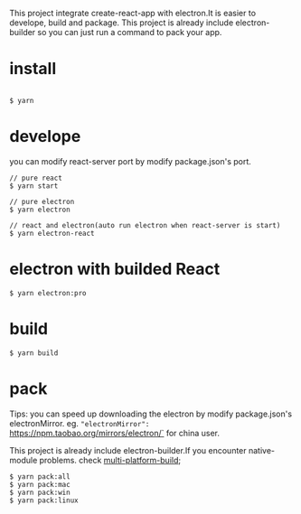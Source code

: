 This project integrate create-react-app with electron.It is easier to develope, build and package. This project is already include electron-builder so you can just run a command to pack your app.

# install

```shell

$ yarn

```

# develope

you can modify react-server port by modify package.json's port.

```shell
// pure react
$ yarn start

// pure electron
$ yarn electron

// react and electron(auto run electron when react-server is start)
$ yarn electron-react

```

# electron with builded React

```shell
$ yarn electron:pro

```

# build

```shell
$ yarn build
```

# pack

Tips: you can speed up downloading the electron by modify package.json's electronMirror.
eg. `"electronMirror": `https://npm.taobao.org/mirrors/electron/` for china user.

This project is already include electron-builder.If you encounter native-module problems. check [multi-platform-build](https://github.com/electron-userland/electron-builder/wiki/Multi-Platform-Build);

```shell 
$ yarn pack:all 
$ yarn pack:mac 
$ yarn pack:win 
$ yarn pack:linux 
```

